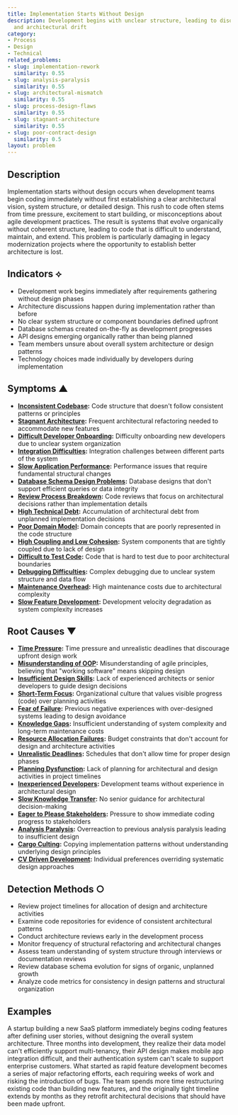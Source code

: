 ```yaml
---
title: Implementation Starts Without Design
description: Development begins with unclear structure, leading to disorganized code
  and architectural drift
category:
- Process
- Design
- Technical
related_problems:
- slug: implementation-rework
  similarity: 0.55
- slug: analysis-paralysis
  similarity: 0.55
- slug: architectural-mismatch
  similarity: 0.55
- slug: process-design-flaws
  similarity: 0.55
- slug: stagnant-architecture
  similarity: 0.55
- slug: poor-contract-design
  similarity: 0.5
layout: problem
---
```


## Description

Implementation starts without design occurs when development teams begin coding immediately without first establishing a clear architectural vision, system structure, or detailed design. This rush to code often stems from time pressure, excitement to start building, or misconceptions about agile development practices. The result is systems that evolve organically without coherent structure, leading to code that is difficult to understand, maintain, and extend. This problem is particularly damaging in legacy modernization projects where the opportunity to establish better architecture is lost.

## Indicators ⟡

- Development work begins immediately after requirements gathering without design phases
- Architecture discussions happen during implementation rather than before
- No clear system structure or component boundaries defined upfront
- Database schemas created on-the-fly as development progresses
- API designs emerging organically rather than being planned
- Team members unsure about overall system architecture or design patterns
- Technology choices made individually by developers during implementation

## Symptoms ▲

- **[Inconsistent Codebase](inconsistent-codebase.md):** Code structure that doesn't follow consistent patterns or principles
- **[Stagnant Architecture](stagnant-architecture.md):** Frequent architectural refactoring needed to accommodate new features
- **[Difficult Developer Onboarding](difficult-developer-onboarding.md):** Difficulty onboarding new developers due to unclear system organization
- **[Integration Difficulties](integration-difficulties.md):** Integration challenges between different parts of the system
- **[Slow Application Performance](slow-application-performance.md):** Performance issues that require fundamental structural changes
- **[Database Schema Design Problems](database-schema-design-problems.md):** Database designs that don't support efficient queries or data integrity
- **[Review Process Breakdown](review-process-breakdown.md):** Code reviews that focus on architectural decisions rather than implementation details
- **[High Technical Debt](high-technical-debt.md):** Accumulation of architectural debt from unplanned implementation decisions
- **[Poor Domain Model](poor-domain-model.md):** Domain concepts that are poorly represented in the code structure
- **[High Coupling and Low Cohesion](high-coupling-low-cohesion.md):** System components that are tightly coupled due to lack of design
- **[Difficult to Test Code](difficult-to-test-code.md):** Code that is hard to test due to poor architectural boundaries
- **[Debugging Difficulties](debugging-difficulties.md):** Complex debugging due to unclear system structure and data flow
- **[Maintenance Overhead](maintenance-overhead.md):** High maintenance costs due to architectural complexity
- **[Slow Feature Development](slow-feature-development.md):** Development velocity degradation as system complexity increases

## Root Causes ▼

- **[Time Pressure](time-pressure.md):** Time pressure and unrealistic deadlines that discourage upfront design work
- **[Misunderstanding of OOP](misunderstanding-of-oop.md):** Misunderstanding of agile principles, believing that "working software" means skipping design
- **[Insufficient Design Skills](insufficient-design-skills.md):** Lack of experienced architects or senior developers to guide design decisions
- **[Short-Term Focus](short-term-focus.md):** Organizational culture that values visible progress (code) over planning activities
- **[Fear of Failure](fear-of-failure.md):** Previous negative experiences with over-designed systems leading to design avoidance
- **[Knowledge Gaps](knowledge-gaps.md):** Insufficient understanding of system complexity and long-term maintenance costs
- **[Resource Allocation Failures](resource-allocation-failures.md):** Budget constraints that don't account for design and architecture activities
- **[Unrealistic Deadlines](unrealistic-deadlines.md):** Schedules that don't allow time for proper design phases
- **[Planning Dysfunction](planning-dysfunction.md):** Lack of planning for architectural and design activities in project timelines
- **[Inexperienced Developers](inexperienced-developers.md):** Development teams without experience in architectural design
- **[Slow Knowledge Transfer](slow-knowledge-transfer.md):** No senior guidance for architectural decision-making
- **[Eager to Please Stakeholders](eager-to-please-stakeholders.md):** Pressure to show immediate coding progress to stakeholders
- **[Analysis Paralysis](analysis-paralysis.md):** Overreaction to previous analysis paralysis leading to insufficient design
- **[Cargo Culting](cargo-culting.md):** Copying implementation patterns without understanding underlying design principles
- **[CV Driven Development](cv-driven-development.md):** Individual preferences overriding systematic design approaches

## Detection Methods ○

- Review project timelines for allocation of design and architecture activities
- Examine code repositories for evidence of consistent architectural patterns
- Conduct architecture reviews early in the development process
- Monitor frequency of structural refactoring and architectural changes
- Assess team understanding of system structure through interviews or documentation reviews
- Review database schema evolution for signs of organic, unplanned growth
- Analyze code metrics for consistency in design patterns and structural organization

## Examples

A startup building a new SaaS platform immediately begins coding features after defining user stories, without designing the overall system architecture. Three months into development, they realize their data model can't efficiently support multi-tenancy, their API design makes mobile app integration difficult, and their authentication system can't scale to support enterprise customers. What started as rapid feature development becomes a series of major refactoring efforts, each requiring weeks of work and risking the introduction of bugs. The team spends more time restructuring existing code than building new features, and the originally tight timeline extends by months as they retrofit architectural decisions that should have been made upfront.